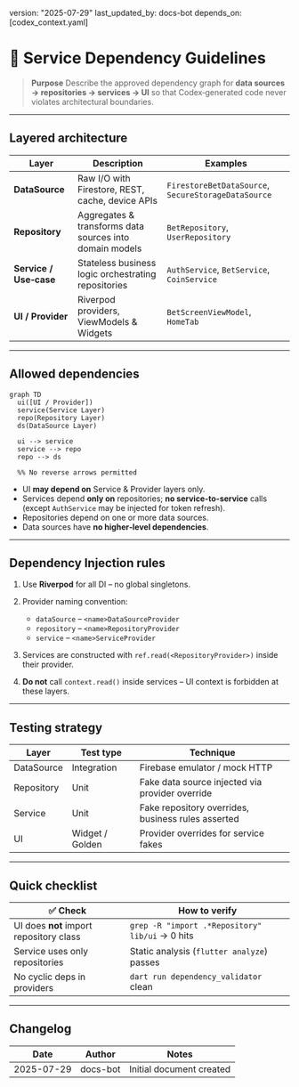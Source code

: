 version: "2025-07-29"
last\_updated\_by: docs-bot
depends\_on: \[codex\_context.yaml]

# 🔗 Service Dependency Guidelines

> **Purpose**
> Describe the approved dependency graph for **data sources → repositories → services → UI** so that Codex‑generated code never violates architectural boundaries.

---

## Layered architecture

| Layer                  | Description                                             | Examples                                            |
| ---------------------- | ------------------------------------------------------- | --------------------------------------------------- |
| **DataSource**         | Raw I/O with Firestore, REST, cache, device APIs        | `FirestoreBetDataSource`, `SecureStorageDataSource` |
| **Repository**         | Aggregates & transforms data sources into domain models | `BetRepository`, `UserRepository`                   |
| **Service / Use‑case** | Stateless business logic orchestrating repositories     | `AuthService`, `BetService`, `CoinService`          |
| **UI / Provider**      | Riverpod providers, ViewModels & Widgets                | `BetScreenViewModel`, `HomeTab`                     |

---

## Allowed dependencies

```mermaid
graph TD
  ui([UI / Provider])
  service(Service Layer)
  repo(Repository Layer)
  ds(DataSource Layer)

  ui --> service
  service --> repo
  repo --> ds

  %% No reverse arrows permitted
```

- UI **may depend on** Service & Provider layers only.
- Services depend **only on** repositories; **no service-to-service** calls (except `AuthService` may be injected for token refresh).
- Repositories depend on one or more data sources.
- Data sources have **no higher‑level dependencies**.

---

## Dependency Injection rules

1. Use **Riverpod** for all DI – no global singletons.
2. Provider naming convention:

   - `dataSource` – `<name>DataSourceProvider`
   - `repository` – `<name>RepositoryProvider`
   - `service` – `<name>ServiceProvider`
3. Services are constructed with `ref.read(<RepositoryProvider>)` inside their provider.
4. **Do not** call `context.read()` inside services – UI context is forbidden at these layers.

---

## Testing strategy

| Layer      | Test type       | Technique                                          |
| ---------- | --------------- | -------------------------------------------------- |
| DataSource | Integration     | Firebase emulator / mock HTTP                      |
| Repository | Unit            | Fake data source injected via provider override    |
| Service    | Unit            | Fake repository overrides, business rules asserted |
| UI         | Widget / Golden | Provider overrides for service fakes               |

---

## Quick checklist

| ✅ Check                                 | How to verify                                   |
| --------------------------------------- | ----------------------------------------------- |
| UI does **not** import repository class | `grep -R "import .*Repository" lib/ui` → 0 hits |
| Service uses only repositories          | Static analysis (`flutter analyze`) passes      |
| No cyclic deps in providers             | `dart run dependency_validator` clean           |

---

## Changelog

| Date       | Author   | Notes                    |
| ---------- | -------- | ------------------------ |
| 2025-07-29 | docs-bot | Initial document created |

